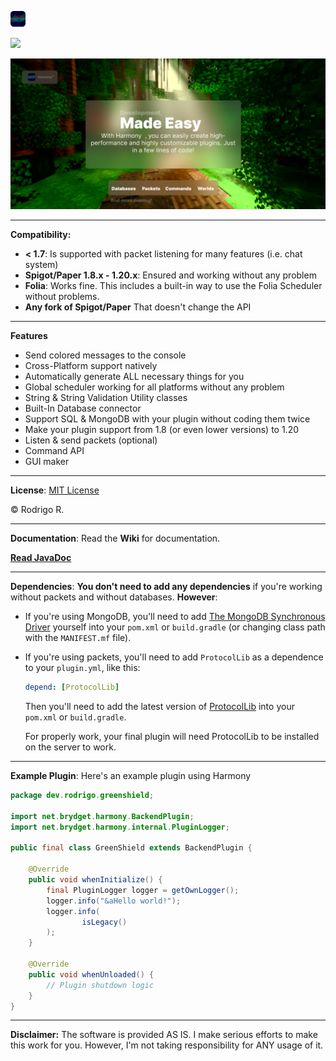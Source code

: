 ![Harmony](./assets/logo.png)

[![](https://www.jitpack.io/v/rodri-r-z/Harmony.svg)](https://www.jitpack.io/#rodri-r-z/Harmony)


![Harmony](./assets/banner.png)

---

**Compatibility:**

- **< 1.7**: Is supported with packet listening for many features (i.e. chat system)
- **Spigot/Paper 1.8.x - 1.20.x**: Ensured and working without any problem
- **Folia**: Works fine. This includes a built-in way to use the Folia Scheduler without problems.
- **Any fork of Spigot/Paper** That doesn't change the API

---

**Features**

- Send colored messages to the console
- Cross-Platform support natively
- Automatically generate ALL necessary things for you
- Global scheduler working for all platforms without any problem
- String & String Validation Utility classes
- Built-In Database connector
- Support SQL & MongoDB with your plugin without coding them twice
- Make your plugin support from 1.8 (or even lower versions) to 1.20 
- Listen & send packets (optional)
- Command API
- GUI maker

---

**License**: [MIT License](./LICENSE.md)

© Rodrigo R. 

---

**Documentation**: Read the **Wiki** for documentation. 

[**Read JavaDoc**](https://works.brydget.net/harmony/docs/)

---

**Dependencies**: **You don't need to add any dependencies**  if you're working without packets and without databases. **However**:

- If you're using MongoDB, you'll need to add [The MongoDB Synchronous Driver](https://mvnrepository.com/artifact/org.mongodb/mongodb-driver-sync)
yourself into your `pom.xml` or `build.gradle` (or changing class path with the `MANIFEST.mf` file).
- If you're using packets, you'll need to add `ProtocolLib` as a dependence to your `plugin.yml`, like this:
  ```yaml
  depend: [ProtocolLib]
  ```
  Then you'll need to add the latest version of [ProtocolLib](https://github.com/dmulloy2/ProtocolLib/) into your `pom.xml` or `build.gradle`.

  For properly work, your final plugin will need ProtocolLib to be installed on the server to work.

---

**Example Plugin**: Here's an example plugin using Harmony

```java
package dev.rodrigo.greenshield;

import net.brydget.harmony.BackendPlugin;
import net.brydget.harmony.internal.PluginLogger;

public final class GreenShield extends BackendPlugin {

    @Override
    public void whenInitialize() {
        final PluginLogger logger = getOwnLogger();
        logger.info("&aHello world!");
        logger.info(
                isLegacy()
        );
    }

    @Override
    public void whenUnloaded() {
        // Plugin shutdown logic
    }
}
```

---

**Disclaimer:** The software is provided AS IS. I make serious efforts to make this work for you.
However, I'm not taking responsibility for ANY usage of it.
